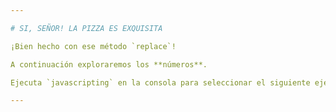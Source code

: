 ```yaml
---

# SI, SEÑOR! LA PIZZA ES EXQUISITA

¡Bien hecho con ese método `replace`!

A continuación exploraremos los **números**.

Ejecuta `javascripting` en la consola para seleccionar el siguiente ejercicio.

---
```

